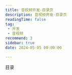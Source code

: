 ```yaml
---
title: 音视频开发-目录页
description: 音视频开发-目录页
readingTime: false
tag:
 - 开发
 - 音视频
recommend: 3
sidebar: true
date: 2024-05-05 00:00:00

---
```


目录